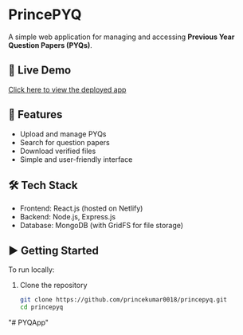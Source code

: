 # PrincePYQ

A simple web application for managing and accessing **Previous Year Question Papers (PYQs)**.  

## 🚀 Live Demo
[Click here to view the deployed app](https://princepyq.netlify.app/)

## 📌 Features
- Upload and manage PYQs  
- Search for question papers  
- Download verified files  
- Simple and user-friendly interface  

## 🛠 Tech Stack
- Frontend: React.js (hosted on Netlify)  
- Backend: Node.js, Express.js  
- Database: MongoDB (with GridFS for file storage)  

## ▶️ Getting Started
To run locally:
1. Clone the repository  
   ```bash
   git clone https://github.com/princekumar0018/princepyq.git
   cd princepyq
"# PYQApp" 
